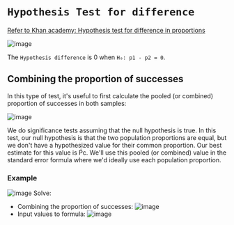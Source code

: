 # `Hypothesis Test for difference`

[Refer to Khan academy: Hypothesis test for difference in proportions](https://www.khanacademy.org/math/ap-statistics/two-sample-inference/modal/v/hypothesis-test-for-difference-in-proportions)

![image](https://user-images.githubusercontent.com/14041622/45471171-ddc2a880-b762-11e8-8fdd-59dbd9a5e162.png)

The `Hypothesis difference` is 0 when `H₀: p1 - p2 = 0`.


## Combining the proportion of successes
In this type of test, it's useful to first calculate the pooled (or combined) proportion of successes in both samples:

![image](https://user-images.githubusercontent.com/14041622/45471111-a94eec80-b762-11e8-9de2-5c9bade7c136.png)

We do significance tests assuming that the null hypothesis is true. In this test, our null hypothesis is that the two population proportions are equal, but we don't have a hypothesized value for their common proportion. Our best estimate for this value is Ṕc. We'll use this pooled (or combined) value in the standard error formula where we'd ideally use each population proportion.


### Example
![image](https://user-images.githubusercontent.com/14041622/45471059-77d62100-b762-11e8-9ca1-38abd611aac4.png)
Solve:
- Combining the proportion of successes:
![image](https://user-images.githubusercontent.com/14041622/45471269-1cf0f980-b763-11e8-8f6b-0a217e216ddd.png)
- Input values to formula:
![image](https://user-images.githubusercontent.com/14041622/45471292-3134f680-b763-11e8-9414-d22415e9d0aa.png)

